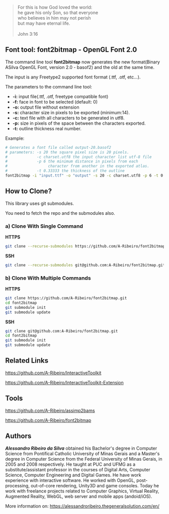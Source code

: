 > For this is how God loved the world:  
he gave his only Son, so that everyone  
who believes in him may not perish  
but may have eternal life.  
  \
John 3:16

## Font tool: font2bitmap - OpenGL Font 2.0

The command line tool __font2bitmap__ now generates the new format(Binary ASilva OpenGL Font, version 2.0 - basof2) and the old at the same time.

The input is any Freetype2 supported font format (.ttf, .otf, etc...).

The parameters to the command line tool:

* __-i:__ input file(.ttf, .otf, freetype compatible font)
* __-f:__ face in font to be selected (default: 0)
* __-o:__ output file without extension
* __-s:__ character size in pixels to be exported (minimum:14).
* __-c:__ text file with all characters to be generated in utf8.
* __-p:__ size in pixels of the space between the characters exported.
* __-t:__ outline thickness real number.

Example:

```bash
# Generates a font file called output-20.basof2
# parameters: -s 20 the square pixel size is 20 pixels.
#             -c charset.utf8 the input character list utf-8 file
#             -p 6 the minimum distance in pixels from each 
#                  character from another in the exported atlas.
#             -t 0.33333 the thickness of the outline
font2bitmap -i "input.ttf" -o "output" -s 20 -c charset.utf8 -p 6 -t 0.33333
```

## How to Clone?

This library uses git submodules.

You need to fetch the repo and the submodules also.

### a) Clone With Single Command

__HTTPS__

```bash
git clone --recurse-submodules https://github.com/A-Ribeiro/font2bitmap.git
```

__SSH__

```bash
git clone --recurse-submodules git@github.com:A-Ribeiro/font2bitmap.git
```

### b) Clone With Multiple Commands

__HTTPS__

```bash
git clone https://github.com/A-Ribeiro/font2bitmap.git
cd font2bitmap
git submodule init
git submodule update
```

__SSH__

```bash
git clone git@github.com:A-Ribeiro/font2bitmap.git
cd font2bitmap
git submodule init
git submodule update
```

## Related Links

https://github.com/A-Ribeiro/InteractiveToolkit

https://github.com/A-Ribeiro/InteractiveToolkit-Extension

## Tools

https://github.com/A-Ribeiro/assimp2bams

https://github.com/A-Ribeiro/font2bitmap

## Authors

***Alessandro Ribeiro da Silva*** obtained his Bachelor's degree in Computer Science from Pontifical Catholic 
University of Minas Gerais and a Master's degree in Computer Science from the Federal University of Minas Gerais, 
in 2005 and 2008 respectively. He taught at PUC and UFMG as a substitute/assistant professor in the courses 
of Digital Arts, Computer Science, Computer Engineering and Digital Games. He have work experience with interactive
software. He worked with OpenGL, post-processing, out-of-core rendering, Unity3D and game consoles. Today 
he work with freelance projects related to Computer Graphics, Virtual Reality, Augmented Reality, WebGL, web server 
and mobile apps (andoid/iOS).

More information on: https://alessandroribeiro.thegeneralsolution.com/en/
